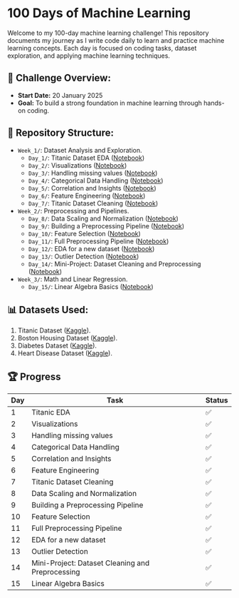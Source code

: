 # 100 Days of Machine Learning

Welcome to my 100-day machine learning challenge! This repository documents my journey as I write code daily to learn and practice machine learning concepts. Each day is focused on coding tasks, dataset exploration, and applying machine learning techniques.

## 🌟 Challenge Overview:
- **Start Date:** 20 January 2025
- **Goal:** To build a strong foundation in machine learning through hands-on coding.

## 📂 Repository Structure:
- `Week_1/`: Dataset Analysis and Exploration.
  - `Day_1/`: Titanic Dataset EDA ([Notebook](01-Day/main.ipynb))
  - `Day_2/`: Visualizations ([Notebook](02-Day/main.ipynb))
  - `Day_3/`: Handling missing values ([Notebook](03-Day/main.ipynb))
  - `Day_4/`: Categorical Data Handling ([Notebook](04-Day/main.ipynb))
  - `Day_5/`: Correlation and Insights ([Notebook](05-Day/main.ipynb))
  - `Day_6/`: Feature Engineering ([Notebook](06-Day/main.ipynb))
  - `Day_7/`: Titanic Dataset Cleaning ([Notebook](07-Day/main.ipynb))
- `Week_2/`: Preprocessing and Pipelines.
  - `Day_8/`: Data Scaling and Normalization ([Notebook](08-Day/main.ipynb))
  - `Day_9/`: Building a Preprocessing Pipeline ([Notebook](09-Day/main.ipynb))
  - `Day_10/`: Feature Selection ([Notebook](10-Day/main.ipynb))
  - `Day_11/`: Full Preprocessing Pipeline ([Notebook](11-Day/main.ipynb))
  - `Day_12/`: EDA for a new dataset ([Notebook](12-Day/main.ipynb))
  - `Day_13/`: Outlier Detection ([Notebook](13-Day/main.ipynb))
  - `Day_14/`: Mini-Project: Dataset Cleaning and Preprocessing ([Notebook](14-Day/main.ipynb))
- `Week_3/`: Math and Linear Regression.
  - `Day_15/`: Linear Algebra Basics ([Notebook](15-Day/main.ipynb))
## 📊 Datasets Used:
1. Titanic Dataset ([Kaggle](https://www.kaggle.com/c/titanic)).
2. Boston Housing Dataset ([Kaggle](https://www.kaggle.com/code/prasadperera/the-boston-housing-dataset)).
3. Diabetes Dataset ([Kaggle](https://www.kaggle.com/datasets/mathchi/diabetes-data-set)).
4. Heart Disease Dataset ([Kaggle](https://www.kaggle.com/datasets/johnsmith88/heart-disease-dataset)).


## 🏆 Progress
| Day | Task                                             | Status |
|-----|--------------------------------------------------|--------|
| 1   | Titanic EDA                                      |   ✅   |
| 2   | Visualizations                                   |   ✅   |
| 3   | Handling missing values                          |   ✅   |
| 4   | Categorical Data Handling                        |   ✅   |
| 5   | Correlation and Insights                         |   ✅   |
| 6   | Feature Engineering                              |   ✅   |
| 7   | Titanic Dataset Cleaning                         |   ✅   |
| 8   | Data Scaling and Normalization                   |   ✅   |
| 9   | Building a Preprocessing Pipeline                |   ✅   |
| 10  | Feature Selection                                |   ✅   |
| 11  | Full Preprocessing Pipeline                      |   ✅   |
| 12  | EDA for a new dataset                            |   ✅   |
| 13  | Outlier Detection                                |   ✅   |
| 14  | Mini-Project: Dataset Cleaning and Preprocessing |   ✅   |
| 15  | Linear Algebra Basics                            |   ✅   |